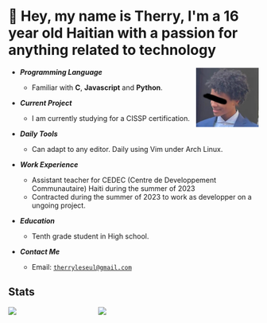 # 👋 Hey, my name is Therry, I'm a 16 year old Haitian with a passion for anything related to technology

<img align="right" width="25%" src="./IMG-2533.png"/>

- ***Programming Language***

  * Familiar with **C**, **Javascript** and **Python**. 
  
- ***Current Project***

  * I am currently studying for a CISSP certification.

- ***Daily Tools***

  * Can adapt to any editor. Daily using Vim under Arch Linux.

- ***Work Experience***

  * Assistant teacher for CEDEC (Centre de Developpement Communautaire) Haiti during the summer of 2023
  * Contracted during the summer of 2023 to work as developper on a ungoing project.

- ***Education***

  * Tenth grade student in High school.

- ***Contact Me***

  * Email: [`therryleseul@gmail.com`](mailto:therryleseul@gmail.com)

## Stats

<p>
<a href="https://github.com/TherryHilaire?tab=repositories"><img align="left" width="36%" src="https://github-readme-stats.vercel.app/api/top-langs/?username=TherryHilaire&layout=compact&hide=html,roff&exclude_repo=MacOS-Hackintosh&theme=gruvbox"/></a>
<a href="https://github.com/TherryHilaire"><img width="43%" src="https://github-readme-stats.vercel.app/api?username=TherryHilaire&show_icons=true&theme=gruvbox"/></a>
</p>

